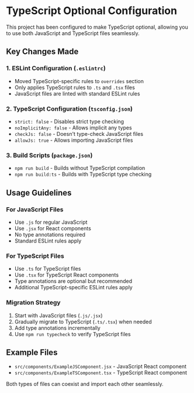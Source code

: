 # TypeScript Optional Configuration

This project has been configured to make TypeScript optional, allowing you to use both JavaScript and TypeScript files seamlessly.

## Key Changes Made

### 1. ESLint Configuration (`.eslintrc`)
- Moved TypeScript-specific rules to `overrides` section
- Only applies TypeScript rules to `.ts` and `.tsx` files
- JavaScript files are linted with standard ESLint rules

### 2. TypeScript Configuration (`tsconfig.json`)
- `strict: false` - Disables strict type checking
- `noImplicitAny: false` - Allows implicit any types
- `checkJs: false` - Doesn't type-check JavaScript files
- `allowJs: true` - Allows importing JavaScript files

### 3. Build Scripts (`package.json`)
- `npm run build` - Builds without TypeScript compilation
- `npm run build:ts` - Builds with TypeScript type checking

## Usage Guidelines

### For JavaScript Files
- Use `.js` for regular JavaScript
- Use `.jsx` for React components
- No type annotations required
- Standard ESLint rules apply

### For TypeScript Files
- Use `.ts` for TypeScript files
- Use `.tsx` for TypeScript React components
- Type annotations are optional but recommended
- Additional TypeScript-specific ESLint rules apply

### Migration Strategy
1. Start with JavaScript files (`.js/.jsx`)
2. Gradually migrate to TypeScript (`.ts/.tsx`) when needed
3. Add type annotations incrementally
4. Use `npm run typecheck` to verify TypeScript files

## Example Files
- `src/components/ExampleJSComponent.jsx` - JavaScript React component
- `src/components/ExampleTSComponent.tsx` - TypeScript React component

Both types of files can coexist and import each other seamlessly.
